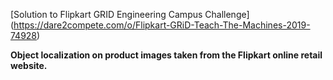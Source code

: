 [Solution to Flipkart GRID Engineering Campus Challenge]
(https://dare2compete.com/o/Flipkart-GRiD-Teach-The-Machines-2019-74928)

**Object localization on product images taken from the Flipkart online retail website.**

